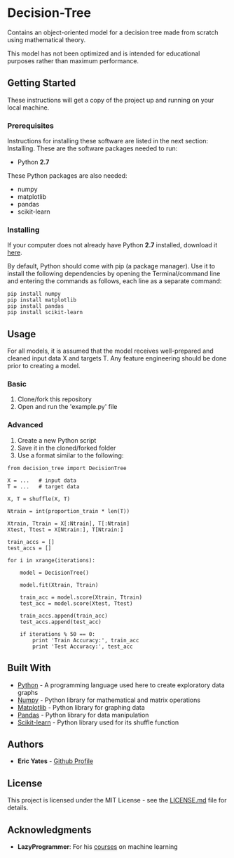 # Decision-Tree
Contains an object-oriented model for a decision tree made from scratch using mathematical theory.

This model has not been optimized and is intended for educational purposes rather than maximum performance.

## Getting Started

These instructions will get a copy of the project up and running on your local machine.


### Prerequisites

Instructions for installing these software are listed in the next section: Installing. These are the software packages needed to run:

* Python **2.7**

These Python packages are also needed:

* numpy
* matplotlib
* pandas
* scikit-learn


### Installing

If your computer does not already have Python **2.7** installed, download it [here](https://www.python.org/downloads/).

By default, Python should come with pip (a package manager). Use it to install the following dependencies by opening the Terminal/command line and entering the commands as follows, each line as a separate command:

```
pip install numpy
pip install matplotlib
pip install pandas
pip install scikit-learn
```

## Usage

For all models, it is assumed that the model receives well-prepared and
cleaned input data X and targets T. Any feature engineering should be
done prior to creating a model.

### Basic

1) Clone/fork this repository
2) Open and run the 'example.py' file

### Advanced

1) Create a new Python script
2) Save it in the cloned/forked folder
2) Use a format similar to the following:
```     
from decision_tree import DecisionTree

X = ...   # input data
T = ...   # target data

X, T = shuffle(X, T)

Ntrain = int(proportion_train * len(T))

Xtrain, Ttrain = X[:Ntrain], T[:Ntrain]
Xtest, Ttest = X[Ntrain:], T[Ntrain:]

train_accs = []
test_accs = []

for i in xrange(iterations):

    model = DecisionTree()

    model.fit(Xtrain, Ttrain)

    train_acc = model.score(Xtrain, Ttrain)
    test_acc = model.score(Xtest, Ttest)

    train_accs.append(train_acc)
    test_accs.append(test_acc)

    if iterations % 50 == 0:
        print 'Train Accuracy:', train_acc
        print 'Test Accuracy:', test_acc
```

## Built With

* [Python](https://www.python.org/about/) - A programming language used here to create exploratory data graphs
* [Numpy](http://www.numpy.org/) - Python library for mathematical and matrix operations 
* [Matplotlib](https://matplotlib.org/) - Python library for graphing data
* [Pandas](https://pandas.pydata.org/pandas-docs/stable/) - Python library for data manipulation
* [Scikit-learn](http://scikit-learn.org/stable/) - Python library used for its shuffle function


## Authors

* **Eric Yates** - [Github Profile](https://github.com/eric-yates)

## License

This project is licensed under the MIT License - see the [LICENSE.md](/LICENSE.md) file for details.

## Acknowledgments

* **LazyProgrammer**: For his [courses](https://www.udemy.com/user/lazy-programmer/) on machine learning


